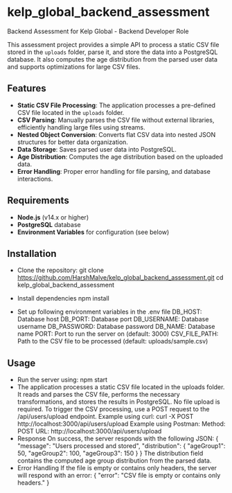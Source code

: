 # kelp_global_backend_assessment
Backend Assessment for Kelp Global - Backend Developer Role

This assessment project provides a simple API to process a static CSV file stored in the `uploads` folder, parse it, and store the data into a PostgreSQL database. It also computes the age distribution from the parsed user data and supports optimizations for large CSV files.

## Features

- **Static CSV File Processing**: The application processes a pre-defined CSV file located in the `uploads` folder.
- **CSV Parsing**: Manually parses the CSV file without external libraries, efficiently handling large files using streams.
- **Nested Object Conversion**: Converts flat CSV data into nested JSON structures for better data organization.
- **Data Storage**: Saves parsed user data into PostgreSQL.
- **Age Distribution**: Computes the age distribution based on the uploaded data.
- **Error Handling**: Proper error handling for file parsing, and database interactions.

## Requirements

- **Node.js** (v14.x or higher)
- **PostgreSQL** database
- **Environment Variables** for configuration (see below)

## Installation

- Clone the repository:
   git clone https://github.com/HarshMalve/kelp_global_backend_assessment.git
   cd kelp_global_backend_assessment

- Install dependencies
    npm install

- Set up following environment variables in the .env file
    DB_HOST: Database host
    DB_PORT: Database port
    DB_USERNAME: Database username
    DB_PASSWORD: Database password
    DB_NAME: Database name
    PORT: Port to run the server on (default: 3000)
    CSV_FILE_PATH: Path to the CSV file to be processed (default: uploads/sample.csv)

## Usage

-   Run the server using: npm start
-   The application processes a static CSV file located in the uploads folder. It reads and parses the CSV file, performs the necessary transformations, and stores the results in PostgreSQL. No file upload is required.
To trigger the CSV processing, use a POST request to the /api/users/upload endpoint.
    Example using curl:
        curl -X POST http://localhost:3000/api/users/upload
    Example using Postman:
        Method: POST
        URL: http://localhost:3000/api/users/upload
-  Response
    On success, the server responds with the following JSON:
    {
        "message": "Users processed and stored",
        "distribution": {
            "ageGroup1": 50,
            "ageGroup2": 100,
            "ageGroup3": 150
        }
    }
    The distribution field contains the computed age group distribution from the parsed data.
-  Error Handling
    If the file is empty or contains only headers, the server will respond with an error:
    {
        "error": "CSV file is empty or contains only headers."
    }







